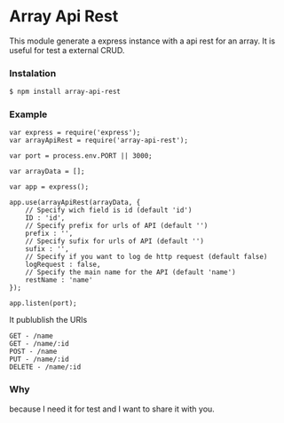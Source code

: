 # Array Api Rest

This module generate a express instance with a api rest for an array. It is useful for test a external CRUD.

### Instalation
```sh
$ npm install array-api-rest
```
### Example
```code
var express = require('express');
var arrayApiRest = require('array-api-rest');

var port = process.env.PORT || 3000;

var arrayData = [];

var app = express();

app.use(arrayApiRest(arrayData, {
    // Specify wich field is id (default 'id')
    ID : 'id',
    // Specify prefix for urls of API (default '')
    prefix : '',
    // Specify sufix for urls of API (default '')
    sufix : '',
    // Specify if you want to log de http request (default false)
    logRequest : false,
    // Specify the main name for the API (default 'name')
    restName : 'name'
});

app.listen(port);

```

It publublish the URIs

```
GET - /name
GET - /name/:id
POST - /name
PUT - /name/:id
DELETE - /name/:id
```

### Why

because I need it for test and I want to share it with you.
